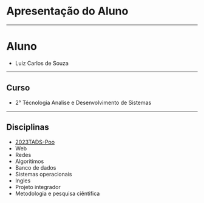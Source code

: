 # Apresentação do Aluno
**********************
# Aluno
   * Luiz Carlos de Souza
**********************
## Curso
   * 2° Técnologia Analise e Desenvolvimento de Sistemas   
**********************
## Disciplinas

* [2023TADS-Poo](https://github.com/lcsouzacvel/IFPR_CVEL/blob/main/poo/README.md)
* Web
* Redes
* Algoritimos
* Banco de dados
* Sistemas operacionais
* Ingles
* Projeto integrador
* Metodologia e pesquisa ciêntifica
 
